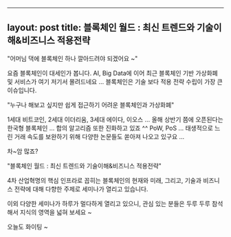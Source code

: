 
---
layout: post
title: 블록체인 월드 : 최신 트렌드와 기술이해&비즈니스 적용전략
---


"어머님 댁에 블록체인 하나 깔아드려야 되겠어요 ~"

요즘 블록체인이 대세인가 봅니다.
AI, Big Data에 이어 최근 블록체인 기반 가상화폐 및 서비스가 여기 저기서 몰려드네요 ...
블록체인은 기술 보다 적용 전략 수립이 가장 큰 이슈입니다.

"누구나 해보고 싶지만 쉽게 접근하기 어려운 블록체인과 가상화폐"

1세대 비트코인, 2세대 이더리움, 3세대 에이다, 이오스 ...
올해 상반기 쯤에 오픈된다는 한국형 블록체인 ...
합의 알고리즘 또한 진화하고 있죠 ^^ PoW, PoS ...
태생적으로 느린 거래 속도를 보완하기 위해 다양한 논문들도 쏟아져 나오고 있구요 ...

차~암 많죠?

"블록체인 월드 : 최신 트렌드와 기술이해&비즈니스 적용전략"

4차 산업혁명의 핵심 인프라로 꼽히는 블록체인의 현재와 미래,
그리고, 기술과 비즈니스 전략에 대해 다향한 주제로 세미나가 열리고 있습니다.

이외 다양한 세미나가 하루가 멀다하게 열리고 있으니,
관심 있는 분들은 두루 두루 참석해서 지식의 영역을 넓혀 보세요 ~

오늘도 화이팅 ~



